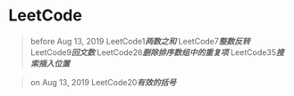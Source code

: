 # LeetCode
>before Aug 13, 2019
>LeetCode1***两数之和***
>LeetCode7***整数反转***
>LeetCode9***回文数***
>LeetCode26***删除排序数组中的重复项***
>LeetCode35***搜索插入位置***

>on Aug 13, 2019
>LeetCode20***有效的括号***
